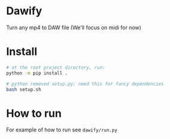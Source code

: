 # Dawify
Turn any mp4 to DAW file (We'll focus on midi for now)

# Install
```bash
# at the root project directory, run:
python -m pip install .

# python removed setup.py; need this for fancy dependencies
bash setup.sh
```

# How to run
For example of how to run see `dawify/run.py`